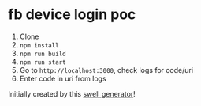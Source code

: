 # fb device login poc

1. Clone
2. `npm install`
3. `npm run build`
4. `npm run start`
5. Go to `http://localhost:3000`, check logs for code/uri
6. Enter code in uri from logs


Initially created by this [swell generator][parent-generator-url]!

[parent-generator-url]: https://github.com/swellaby/generator-swell
